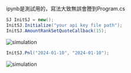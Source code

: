 ipynb是測試用的，寫法大致無誤會謄到Program.cs

```C#
SJ InitSJ = new();
InitSJ.Initialize("your api key file path");
InitSJ.AmountRankSetQuoteCallback(15);
```

![simulation](https://i.imgur.com/RO3PpRc.png)


```C#
InitSJ.Pnl("2024-01-10", "2024-01-10");
```
![simulation](https://i.imgur.com/ASqckqe.png)
